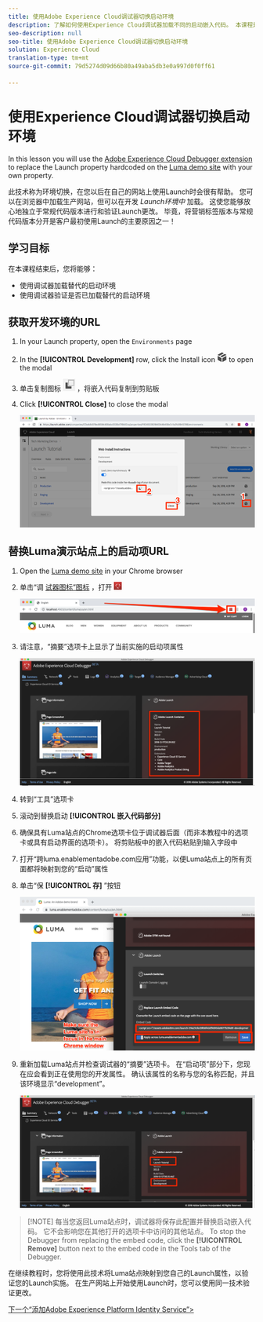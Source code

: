 ```yaml
---
title: 使用Adobe Experience Cloud调试器切换启动环境
description: 了解如何使用Experience Cloud调试器加载不同的启动嵌入代码。 本课程是在包含Launch教程的网站中实施Experience cloud的一部分。
seo-description: null
seo-title: 使用Adobe Experience Cloud调试器切换启动环境
solution: Experience Cloud
translation-type: tm+mt
source-git-commit: 79d5274d09d66b80a49aba5db3e0a997d0f0ff61

---
```



# 使用Experience Cloud调试器切换启动环境

In this lesson you will use the [Adobe Experience Cloud Debugger extension](https://chrome.google.com/webstore/detail/adobe-experience-cloud-de/ocdmogmohccmeicdhlhhgepeaijenapj) to replace the Launch property hardcoded on the [Luma demo site](https://luma.enablementadobe.com/content/luma/us/en.html) with your own property.

此技术称为环境切换，在您以后在自己的网站上使用Launch时会很有帮助。 您可以在浏览器中加载生产网站，但可以在开发 *Launch环境中* 加载。 这使您能够放心地独立于常规代码版本进行和验证Launch更改。  毕竟，将营销标签版本与常规代码版本分开是客户最初使用Launch的主要原因之一！

## 学习目标

在本课程结束后，您将能够：

* 使用调试器加载替代的启动环境
* 使用调试器验证是否已加载替代的启动环境

## 获取开发环境的URL

1. In your Launch property, open the `Environments` page

1. In the **[!UICONTROL Development]** row, click the Install icon ![Install icon](images/launch-installIcon.png) to open the modal

1. 单击复制图标 ![复制图标](images/launch-copyIcon.png) ，将嵌入代码复制到剪贴板

1. Click **[!UICONTROL Close]** to close the modal

   ![安装图标](images/launch-copyInstallCode.png)

## 替换Luma演示站点上的启动项URL

1. Open the [Luma demo site](https://luma.enablementadobe.com/content/luma/us/en.html) in your Chrome browser

1. 单击“调 [试器图标”图标](https://chrome.google.com/webstore/detail/adobe-experience-cloud-de/ocdmogmohccmeicdhlhhgepeaijenapj) ，打开 ![Experience Cloud调试器扩展](images/icon-debugger.png)

   ![单击“调试器”图标](images/switchEnvironments-openDebugger.png)

1. 请注意，“摘要”选项卡上显示了当前实施的启动项属性

   ![调试器中显示的启动环境](images/switchEnvironments-debuggerOnWeRetail-prod.png)

1. 转到“工具”选项卡

1. 滚动到替换启动 **[!UICONTROL 嵌入代码部分]**

1. 确保具有Luma站点的Chrome选项卡位于调试器后面（而非本教程中的选项卡或具有启动界面的选项卡）。  将剪贴板中的嵌入代码粘贴到输入字段中

1. 打开“跨luma.enablementadobe.com应用”功能，以便Luma站点上的所有页面都将映射到您的“启动”属性

1. 单击“保 **[!UICONTROL 存]** ”按钮

   ![调试器中显示的启动环境](images/switchEnvironments-debugger-save.png)

1. 重新加载Luma站点并检查调试器的“摘要”选项卡。 在“启动项”部分下，您现在应会看到正在使用您的开发属性。 确认该属性的名称与您的名称匹配，并且该环境显示“development”。

   ![调试器中显示的启动环境](images/switchEnvironments-debuggerOnWeRetail.png)

>[!NOTE] 每当您返回Luma站点时，调试器将保存此配置并替换启动嵌入代码。 它不会影响您在其他打开的选项卡中访问的其他站点。 To stop the Debugger from replacing the embed code, click the **[!UICONTROL Remove]** button next to the embed code in the Tools tab of the Debugger.

在继续教程时，您将使用此技术将Luma站点映射到您自己的Launch属性，以验证您的Launch实施。 在生产网站上开始使用Launch时，您可以使用同一技术验证更改。

[下一个“添加Adobe Experience Platform Identity Service”&gt;](id-service.md)